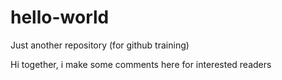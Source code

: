 # hello-world
Just another repository (for github training)


Hi together, i make some comments here for interested readers
